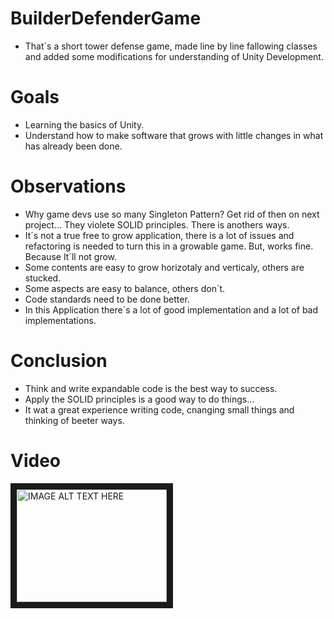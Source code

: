 <Banner Here>

# BuilderDefenderGame

- That´s a short tower defense game, made line by line fallowing classes and added some modifications for understanding of Unity Development.

# Goals

- Learning the basics of Unity.
- Understand how to make software that grows with little changes in what has already been done.

# Observations






- Why game devs use so many Singleton Pattern? Get rid of then on next project... They violete SOLID principles. There is anothers ways.
- It´s not a true free to grow application, there is a lot of issues and refactoring is needed to turn this in a growable game. But, works fine. Because It´ll not grow.
- Some contents are easy to grow horizotaly and verticaly, others are stucked.
- Some aspects are easy to balance, others don´t.
- Code standards need to be done better.
- In this Application there´s a lot of good implementation and a lot of bad implementations.

# Conclusion

- Think and write expandable code is the best way to success.
- Apply the SOLID principles is a good way to do things...
- It wat a great experience writing code, cnanging small things and thinking of beeter ways.

# Video

<a href="http://www.youtube.com/watch?feature=player_embedded&v=wmuAUYB9emM
" target="_blank"><img src="http://img.youtube.com/vi/wmuAUYB9emM/0.jpg" 
alt="IMAGE ALT TEXT HERE" width="240" height="180" border="10" /></a>